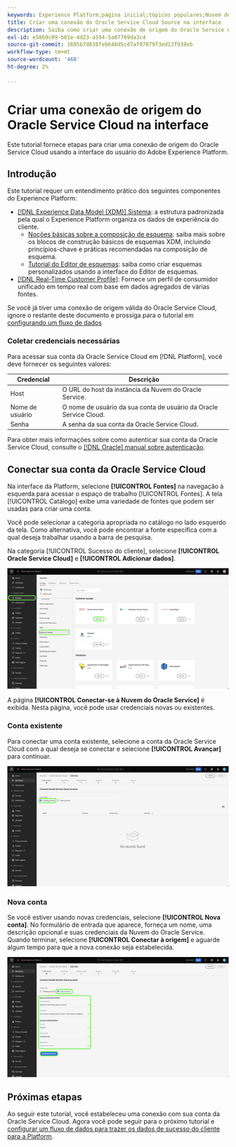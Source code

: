 ```yaml
---
keywords: Experience Platform;página inicial;tópicos populares;Nuvem do serviço de Oracle;nuvem do serviço de oracle
title: Criar uma conexão do Oracle Service Cloud Source na interface
description: Saiba como criar uma conexão de origem do Oracle Service Cloud usando a interface do Adobe Experience Platform.
exl-id: e5869c09-b61e-4d23-a594-5a07769da3c4
source-git-commit: 1695b7d638feb648d5cd7af07879f3ed13f938eb
workflow-type: tm+mt
source-wordcount: '468'
ht-degree: 2%

---
```


# Criar uma conexão de origem do Oracle Service Cloud na interface

Este tutorial fornece etapas para criar uma conexão de origem do Oracle Service Cloud usando a interface do usuário do Adobe Experience Platform.

## Introdução

Este tutorial requer um entendimento prático dos seguintes componentes do Experience Platform:

* [[!DNL Experience Data Model (XDM)] Sistema](../../../../../xdm/home.md): a estrutura padronizada pela qual o Experience Platform organiza os dados de experiência do cliente.
   * [Noções básicas sobre a composição de esquema](../../../../../xdm/schema/composition.md): saiba mais sobre os blocos de construção básicos de esquemas XDM, incluindo princípios-chave e práticas recomendadas na composição de esquema.
   * [Tutorial do Editor de esquemas](../../../../../xdm/tutorials/create-schema-ui.md): saiba como criar esquemas personalizados usando a interface do Editor de esquemas.
* [[!DNL Real-Time Customer Profile]](../../../../../profile/home.md): Fornece um perfil de consumidor unificado em tempo real com base em dados agregados de várias fontes.

Se você já tiver uma conexão de origem válida do Oracle Service Cloud, ignore o restante deste documento e prossiga para o tutorial em [configurando um fluxo de dados](../../dataflow/customer-success.md)

### Coletar credenciais necessárias

Para acessar sua conta da Oracle Service Cloud em [!DNL Platform], você deve fornecer os seguintes valores:

| Credencial | Descrição |
| ---------- | ----------- |
| Host | O URL do host da instância da Nuvem do Oracle Service. |
| Nome de usuário | O nome de usuário da sua conta de usuário da Oracle Service Cloud. |
| Senha | A senha da sua conta da Oracle Service Cloud. |

Para obter mais informações sobre como autenticar sua conta da Oracle Service Cloud, consulte o [[!DNL Oracle] manual sobre autenticação](https://docs.oracle.com/en/cloud/saas/b2c-service/20c/cxska/OKCS_Authenticate_and_Authorize.html).

## Conectar sua conta da Oracle Service Cloud

Na interface da Platform, selecione **[!UICONTROL Fontes]** na navegação à esquerda para acessar o espaço de trabalho [!UICONTROL Fontes]. A tela [!UICONTROL Catálogo] exibe uma variedade de fontes que podem ser usadas para criar uma conta.

Você pode selecionar a categoria apropriada no catálogo no lado esquerdo da tela. Como alternativa, você pode encontrar a fonte específica com a qual deseja trabalhar usando a barra de pesquisa.

Na categoria [!UICONTROL Sucesso do cliente], selecione **[!UICONTROL Oracle Service Cloud]** e **[!UICONTROL Adicionar dados]**.

![O catálogo de fontes com a origem da Nuvem do Oracle Service foi realçado.](../../../../images/tutorials/create/oracle-service-cloud/catalog.png)

A página **[!UICONTROL Conectar-se à Nuvem do Oracle Service]** é exibida. Nesta página, você pode usar credenciais novas ou existentes.

### Conta existente

Para conectar uma conta existente, selecione a conta da Oracle Service Cloud com a qual deseja se conectar e selecione **[!UICONTROL Avançar]** para continuar.

![A interface de conta existente.](../../../../images/tutorials/create/oracle-service-cloud/existing.png)

### Nova conta

Se você estiver usando novas credenciais, selecione **[!UICONTROL Nova conta]**. No formulário de entrada que aparece, forneça um nome, uma descrição opcional e suas credenciais da Nuvem do Oracle Service. Quando terminar, selecione **[!UICONTROL Conectar à origem]** e aguarde algum tempo para que a nova conexão seja estabelecida.

![A nova interface de conta com valores de espaço reservado para.](../../../../images/tutorials/create/oracle-service-cloud/new.png)

## Próximas etapas

Ao seguir este tutorial, você estabeleceu uma conexão com sua conta da Oracle Service Cloud. Agora você pode seguir para o próximo tutorial e [configurar um fluxo de dados para trazer os dados de sucesso do cliente para a Platform](../../dataflow/crm.md).
